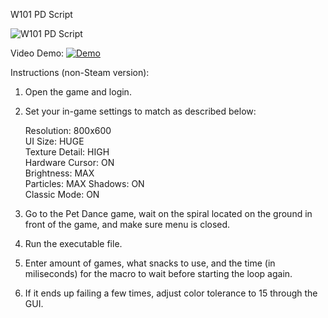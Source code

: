 W101 PD Script

![W101 PD Script](https://i.imgur.com/sEnwMp0.png)

Video Demo:
[![Demo](https://img.youtube.com/vi/dE4vvuA5ByY/maxresdefault.jpg)](https://youtu.be/dE4vvuA5ByY)

Instructions (non-Steam version):  
 1. Open the game and login. 
 2. Set your in-game settings to match as described below:
 
    Resolution: 800x600  
    UI Size: HUGE  
    Texture Detail: HIGH  
    Hardware Cursor: ON  
    Brightness: MAX  
    Particles: MAX
    Shadows: ON  
    Classic Mode: ON

 3. Go to the Pet Dance game, wait on the spiral located on the ground in front of the game, and make sure menu is closed.  
 4. Run the executable file.
 5. Enter amount of games, what snacks to use, and the time (in miliseconds) for the macro to wait before starting the loop again.
 6. If it ends up failing a few times, adjust color tolerance to 15 through the GUI.
